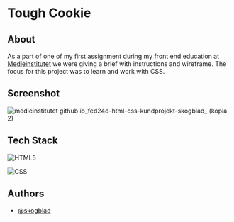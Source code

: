 # Tough Cookie

## About

As a part of one of my first assignment during my front end education at [Medieinstitutet](https://github.com/medieinstitutet) we were giving a brief with instructions and wireframe. The focus for this project was to learn and work with CSS.

## Screenshot
![medieinstitutet github io_fed24d-html-css-kundprojekt-skogblad_ (kopia 2)](https://github.com/user-attachments/assets/67dd95f5-4e4b-4d40-ae5f-edb68e2c71ff)


## Tech Stack

![HTML5](https://img.shields.io/badge/html5-%23E34F26.svg?style=for-the-badge&logo=html5&logoColor=white)

![CSS](https://img.shields.io/badge/CSS-563d7c?&style=flat&logo=css3&logoColor=white)

## Authors

- [@skogblad](https://www.github.com/skogblad)
